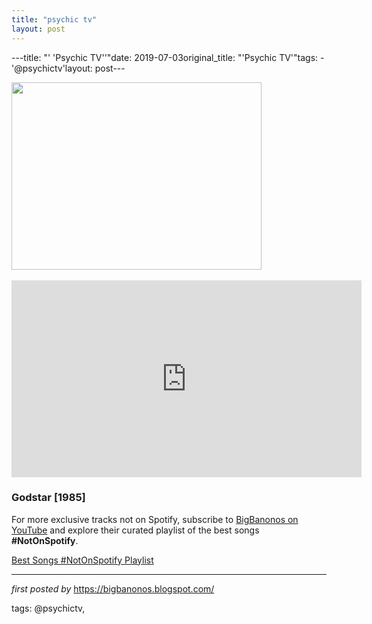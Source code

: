 ```yaml
---
title: "psychic tv"
layout: post
---
```

---title: "' 'Psychic TV''"date: 2019-07-03original_title: "'Psychic TV'"tags:  - '@psychictv'layout: post---<div class="separator" ><a href="https://i.ytimg.com/vi/-ohFwIs58CU/hqdefault.jpg" imageanchor="1"><img border="0" src="https://i.ytimg.com/vi/-ohFwIs58CU/hqdefault.jpg" width="400" height="300" data-original-width="480" data-original-height="360" /></a></div><br /><iframe width="560" height="315" src="https://www.youtube.com/embed/videoseries?list=PLtuNtuTatqI2UeI3-VOGAGOLR7D08PyVo" frameborder="0" allow="accelerometer; autoplay; encrypted-media; gyroscope; picture-in-picture" allowfullscreen></iframe><br /><h3>Godstar [1985]</h3><!--Subscribe and Playlist Links--><div>    <p>For more exclusive tracks not on Spotify, subscribe to <a href="https://www.youtube.com/@BigBanonos" target="_blank">BigBanonos on YouTube</a> and explore their curated playlist of the best songs <strong>#NotOnSpotify</strong>.</p>    <p><a href="https://www.youtube.com/playlist?list=PLtuNtuTatqI0kFahUCbtbfenC_ET5O_tr" target="_blank">Best Songs #NotOnSpotify Playlist<br /></a></p></div><hr /><p><em>first posted by</em> <a href="https://bigbanonos.blogspot.com/" rel="noopener" target="_new">https://bigbanonos.blogspot.com/</a></p><p>tags: @psychictv,</p>